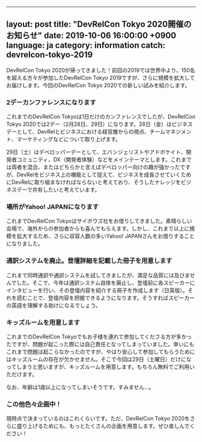 ----
layout: post
title:  "DevRelCon Tokyo 2020開催のお知らせ"
date:   2019-10-06 16:00:00 +0900
language: ja
category: information
catch: devrelcon-tokyo-2019
----

DevRelCon Tokyo 2020が帰ってきました！前回の2019では世界中より、150名を超える方々が参加したDevRelCon Tokyo 2019ですが、さらに規模を拡大してお届けします。今回のDevRelCon Tokyo 2020での新しい試みを紹介します。

<!--more-->

### 2デーカンファレンスになります

これまでのDevRelCon Tokyoは1日だけのカンファレンスでしたが、DevRelCon Tokyo 2020では2デー（2月28日、29日）になります。28日（金）はビジネスデーとして、DevRelとビジネスにおける経営層からの視点、チームマネジメント、マーケティングなどについて取り上げます。

29日（土）はデベロッパーデーとして、エバンジェリストやアドボケイト、開発者コミュニティ、DX（開発者体験）などをメインテーマとします。これまでは両者を混合、またはどちらかと言えばデベロッパー向けの趣が強かったですが、DevRelをビジネス上の機能として捉えて、ビジネスを成長させていくためにDevRelに取り組まなければならないと考えており、そうしたナレッジをビジネスデーで共有したいと考えています。

### 場所がYahoo! JAPANになります

これまでDevRelCon Tokyoはサイボウズ社をお借りしてきました。素晴らしい会場で、海外からの参加者からも喜んでもらえます。しかし、これまで以上に規模を拡大するため、さらに収容人数の多いYahoo! JAPANさんをお借りすることになりました。

### 通訳システムを廃止。登壇詳細を記載した冊子を用意します

これまで同時通訳や通訳システムを試してきましたが、満足な品質には及びませんでした。そこで、今年は通訳システム自体を廃止し、登壇前に各スピーカーにインタビューを行い、その登壇内容を紹介する冊子を作成します（日英版）。それを読むことで、登壇内容を把握できるようになります。そうすればスピーカーの英語を理解する助けになるでしょう。

### キッズルームを用意します

これまでのDevRelCon Tokyoでもお子様を連れて参加してくださる方が多かったですが、問題が起こった際には自己責任となってしまっていました。幸いにもこれまで問題は起こらなかったのですが、やはり安心して参加してもらうためにはキッズルームの存在が欠かせません。そこで今回は29日（土曜日）だけになってしまうと思いますが、キッズルームを用意します。もちろん無料でご利用いただけます。

なお、年齢は1歳以上になってしまいそうです。すみません…。

### この他色々企画中！

現時点で決まっているのはこれくらいです。ただ、DevRelCon Tokyo 2020をさらに盛り上げるためにも、もっとたくさんの企画を用意します。ぜひ楽しんでください！
